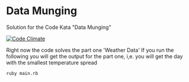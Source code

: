 Data Munging
============

Solution for the Code Kata "Data Munging"

[![Code Climate](https://codeclimate.com/github/ernest-ns/data_munging.png)](https://codeclimate.com/github/ernest-ns/data_munging)

Right now the code solves the part one 'Weather Data'
If you run the following you will get the output for the part one, i,e. you will get the day with the smallest temperature spread

```
ruby main.rb 
```
